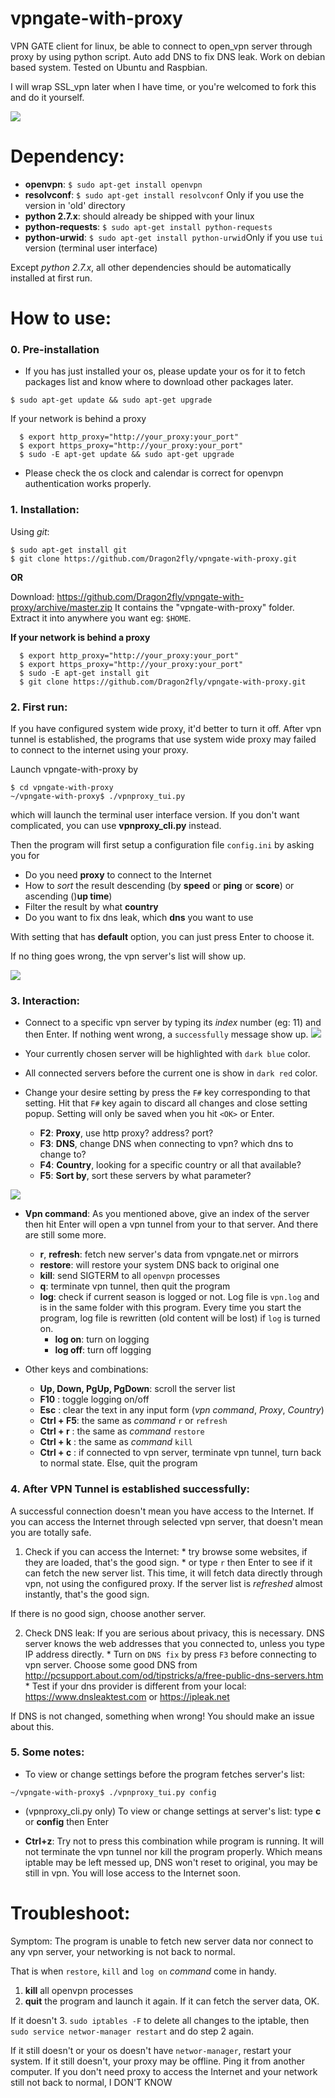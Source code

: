 # vpngate-with-proxy
VPN GATE client for linux, be able to connect to open_vpn server through proxy
by using python script. Auto add DNS to fix DNS leak.
Work on debian based system. Tested on Ubuntu and Raspbian.

I will wrap SSL_vpn later when I have time, or you're welcomed to fork this and do it yourself.

![](http://s19.postimg.org/580s2qyo3/2connect_success.png)

# Dependency:
* **openvpn**: ```$ sudo apt-get install openvpn```
* **resolvconf**: ```$ sudo apt-get install resolvconf```   Only if you use the version in 'old' directory
* **python 2.7.x**: should already be shipped with your linux
* **python-requests**: ```$ sudo apt-get install python-requests```
* **python-urwid**: ```$ sudo apt-get install python-urwid```Only if you use `tui` version (terminal user interface)

Except *python 2.7.x*, all other dependencies should be automatically installed at first run.

# How to use:

### 0. Pre-installation
  * If you has just installed your os, please update your os for it to fetch packages list and know where to download
  other packages later.

  ```Shell
  $ sudo apt-get update && sudo apt-get upgrade
  ```
  If your network is behind a proxy
  ```Shell
    $ export http_proxy="http://your_proxy:your_port"
    $ export https_proxy="http://your_proxy:your_port"
    $ sudo -E apt-get update && sudo apt-get upgrade
  ```

  * Please check the os clock and calendar is correct for openvpn authentication works properly.

### 1. Installation:

  Using *git*:
  ```Shell
  $ sudo apt-get install git
  $ git clone https://github.com/Dragon2fly/vpngate-with-proxy.git
  ```
  
  **OR**
  
  Download: https://github.com/Dragon2fly/vpngate-with-proxy/archive/master.zip
  It contains the "vpngate-with-proxy" folder. Extract it into anywhere you want eg: `$HOME`.

  **If your network is behind a proxy**
  ```Shell
    $ export http_proxy="http://your_proxy:your_port"
    $ export https_proxy="http://your_proxy:your_port"
    $ sudo -E apt-get install git
    $ git clone https://github.com/Dragon2fly/vpngate-with-proxy.git
  ```

### 2. First run:
  If you have configured system wide proxy, it'd better to turn it off. After vpn tunnel is established,
  the programs that use system wide proxy may failed to connect to the internet using your proxy.

  Launch vpngate-with-proxy by

  ```Shell
  $ cd vpngate-with-proxy
  ~/vpngate-with-proxy$ ./vpnproxy_tui.py
  ```

  which will launch the terminal user interface version. If you don't want complicated, you can use **vpnproxy_cli.py**
  instead.

  Then the program will first setup a configuration file `config.ini` by asking you for
   - Do you need **proxy** to connect to the Internet
   - How to *sort* the result descending (by **speed** or **ping** or **score**) or ascending  ()**up time**)
   - Filter the result by what **country**
   - Do you want to fix dns leak, which **dns** you want to use

  With setting that has **default** option, you can just press Enter to choose it.

  If no thing goes wrong, the vpn server's list will show up.

  ![](http://s19.postimg.org/qgegk6d4z/1startup.png)

### 3. Interaction:
  * Connect to a specific vpn server by typing its *index* number (eg: 11) and then Enter.
  If nothing went wrong, a `successfully` message show up.
  ![](http://s19.postimg.org/603g1y2v7/4oldandnew.png)

  * Your currently chosen server will be highlighted with `dark blue` color.
  * All connected servers before the current one is show in `dark red` color.
  * Change your desire setting by press the `F#` key corresponding to that setting. Hit that `F#` key again to discard all changes and close setting popup. Setting will only be saved when you hit `<OK>` or Enter.
    * **F2**: **Proxy**, use http proxy? address? port?
    * **F3**: **DNS**, change DNS when connecting to vpn? which dns to change to?
    * **F4**: **Country**, looking for a specific country or all that available?
    * **F5**: **Sort by**, sort these servers by what parameter?

   ![](http://s19.postimg.org/xtyfwvmkj/6menu.png)

  * **Vpn command**: As you mentioned above, give an index of the server then hit Enter will open a vpn tunnel from your to that server. And there are still some more.

    * **r**, **refresh**: fetch new server's data from vpngate.net or mirrors
    * **restore**: will restore your system DNS back to original one
    * **kill**: send SIGTERM to all `openvpn` processes
    * **q**: terminate vpn tunnel, then quit the program
    * **log**: check if current season is logged or not. Log file is `vpn.log` and is in the same folder with this program. Every time you start the program, log file is rewritten (old content will be lost) if `log` is turned on.
      * **log on**: turn on logging
      * **log off**: turn off logging

  * Other keys and combinations:
    * **Up, Down, PgUp, PgDown**: scroll the server list
    * **F10**      : toggle logging on/off
    * **Esc**      : clear the text in any input form (*vpn command*, *Proxy*, *Country*)
    * **Ctrl + F5**: the same as *command* `r` or `refresh`
    * **Ctrl + r** : the same as *command* `restore`
    * **Ctrl + k** : the same as *command* `kill`
    * **Ctrl + c** : if connected to vpn server, terminate vpn tunnel, turn back to normal state.
      Else, quit the program

### 4. After VPN Tunnel is established successfully:
  A successful connection doesn't mean you have access to the Internet. If you can access the Internet through selected vpn
server, that doesn't mean you are totally safe.
  1. Check if you can access the Internet:
    * try browse some websites, if they are loaded, that's the good sign.
    * or type `r` then Enter to see if it can fetch the new server list. This time, it will fetch data directly through vpn,
   not using the configured proxy. If the server list is *refreshed* almost instantly, that's the good sign.

  If there is no good sign, choose another server.

  2. Check DNS leak:
  If you are serious about privacy, this is necessary. DNS server knows the web addresses that you connected to,
  unless you type IP address directly.
    * Turn on `DNS fix` by press `F3` before connecting to vpn server. Choose some good DNS from http://pcsupport.about.com/od/tipstricks/a/free-public-dns-servers.htm
    * Test if your dns provider is different from your local: https://www.dnsleaktest.com or https://ipleak.net

  If DNS is not changed, something when wrong! You should make an issue about this.

### 5. Some notes:
  * To view or change settings before the program fetches server's list:
  ```Shell
  ~/vpngate-with-proxy$ ./vpnproxy_tui.py config
  ```
  
  * (vpnproxy_cli.py only) To view or change settings at server's list: type **c** or **config** then Enter

  * **Ctrl+z**: Try not to press this combination while program is running. It will not terminate the vpn tunnel nor kill the program properly.
   Which means iptable may be left messed up, DNS won't reset to original, you may be still in vpn.
    You will lose access to the Internet soon.

# Troubleshoot:
  Symptom: The program is unable to fetch new server data nor connect to any vpn server, your networking is not back to normal.

  That is when `restore`, `kill` and `log on` *command* come in handy.

  1. **kill** all openvpn processes
  2. **quit** the program and launch it again. If it can fetch the server data, OK.

  If it doesn't
  3. `sudo iptables -F` to delete all changes to the iptable, then `sudo service networ-manager restart`
  and do step 2 again.

  If it still doesn't or your os doesn't have `networ-manager`, restart your system.
  If it still doesn't, your proxy may be offline. Ping it from another computer.
  If you don't need proxy to access the Internet and your network still not back to normal, I DON'T KNOW







